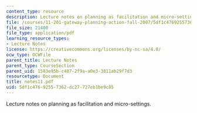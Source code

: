 ```yaml
---
content_type: resource
description: Lecture notes on planning as facilitation and micro-settings.
file: /courses/11-201-gateway-planning-action-fall-2007/5df1c47692557362dc27727eb1be9c85_notes11.pdf
file_size: 21400
file_type: application/pdf
learning_resource_types:
- Lecture Notes
license: https://creativecommons.org/licenses/by-nc-sa/4.0/
ocw_type: OCWFile
parent_title: Lecture Notes
parent_type: CourseSection
parent_uid: 1583e95b-c487-2f9a-a0e3-3811ab29f7d3
resourcetype: Document
title: notes11.pdf
uid: 5df1c476-9255-7362-dc27-727eb1be9c85
---
```

Lecture notes on planning as facilitation and micro-settings.